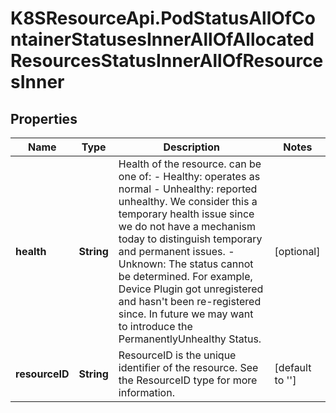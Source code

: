 # K8SResourceApi.PodStatusAllOfContainerStatusesInnerAllOfAllocatedResourcesStatusInnerAllOfResourcesInner

## Properties

Name | Type | Description | Notes
------------ | ------------- | ------------- | -------------
**health** | **String** | Health of the resource. can be one of:  - Healthy: operates as normal  - Unhealthy: reported unhealthy. We consider this a temporary health issue               since we do not have a mechanism today to distinguish               temporary and permanent issues.  - Unknown: The status cannot be determined.             For example, Device Plugin got unregistered and hasn&#39;t been re-registered since.  In future we may want to introduce the PermanentlyUnhealthy Status. | [optional] 
**resourceID** | **String** | ResourceID is the unique identifier of the resource. See the ResourceID type for more information. | [default to &#39;&#39;]


